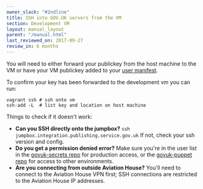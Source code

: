 ```yaml
---
owner_slack: "#2ndline"
title: SSH into GOV.UK servers from the VM
section: Development VM
layout: manual_layout
parent: "/manual.html"
last_reviewed_on: 2017-09-27
review_in: 6 months
---
```


You will need to either forward your publickey from the host machine to the
VM or have your VM publickey added to your [user manifest][user-manifests].

[user-manifests]: https://docs.publishing.service.gov.uk/manual/get-started.html#3-create-a-user-in-integration-and-ci

To confirm your key has been forwarded to the development vm you can run:

```shell
vagrant ssh # ssh onto vm
ssh-add -L  # list key and location on host machine
```
Things to check if it doesn't work:

-   **Can you SSH directly onto the jumpbox?**
    `ssh jumpbox.integration.publishing.service.gov.uk` If not, check your ssh
    version and config.
-   **Do you get a permission denied error?** Make sure you're in the
    user list in the [govuk-secrets repo](https://github.com/alphagov/govuk-secrets/tree/master/puppet/hieradata)
    for production access, or the [govuk-puppet repo](https://github.com/alphagov/govuk-puppet/tree/master/hieradata)
    for access to other environments.
-   **Are you connecting from outside Aviation House?** You'll need to
    connect to the Aviation House VPN first; SSH connections are
    restricted to the Aviation House IP addresses.
